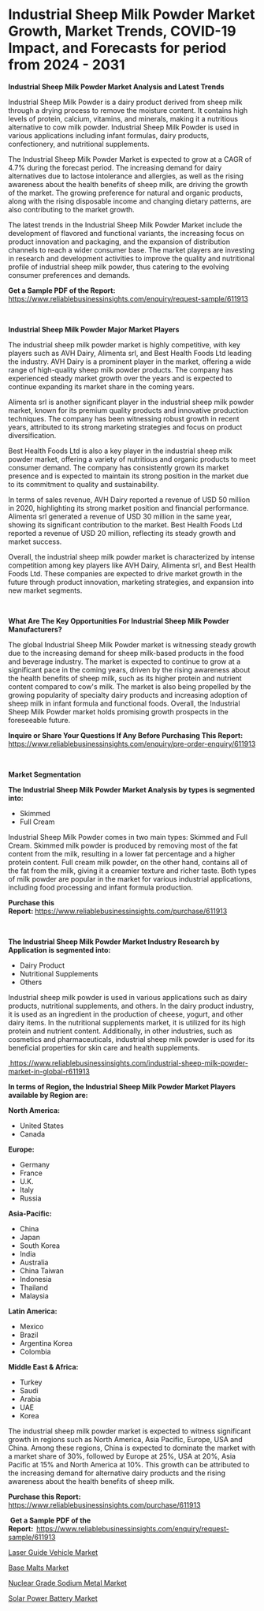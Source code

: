 <p><h1>Industrial Sheep Milk Powder Market Growth, Market Trends, COVID-19 Impact, and Forecasts for period from 2024 - 2031</h1></p><p><strong>Industrial Sheep Milk Powder Market Analysis and Latest Trends</strong></p>
<p><p>Industrial Sheep Milk Powder is a dairy product derived from sheep milk through a drying process to remove the moisture content. It contains high levels of protein, calcium, vitamins, and minerals, making it a nutritious alternative to cow milk powder. Industrial Sheep Milk Powder is used in various applications including infant formulas, dairy products, confectionery, and nutritional supplements.</p><p>The Industrial Sheep Milk Powder Market is expected to grow at a CAGR of 4.7% during the forecast period. The increasing demand for dairy alternatives due to lactose intolerance and allergies, as well as the rising awareness about the health benefits of sheep milk, are driving the growth of the market. The growing preference for natural and organic products, along with the rising disposable income and changing dietary patterns, are also contributing to the market growth.</p><p>The latest trends in the Industrial Sheep Milk Powder Market include the development of flavored and functional variants, the increasing focus on product innovation and packaging, and the expansion of distribution channels to reach a wider consumer base. The market players are investing in research and development activities to improve the quality and nutritional profile of industrial sheep milk powder, thus catering to the evolving consumer preferences and demands.</p></p>
<p><strong>Get a Sample PDF of the Report:&nbsp;</strong> <a href="https://www.reliablebusinessinsights.com/enquiry/request-sample/611913">https://www.reliablebusinessinsights.com/enquiry/request-sample/611913</a></p>
<p>&nbsp;</p>
<p><strong>Industrial Sheep Milk Powder Major Market Players</strong></p>
<p><p>The industrial sheep milk powder market is highly competitive, with key players such as AVH Dairy, Alimenta srl, and Best Health Foods Ltd leading the industry. AVH Dairy is a prominent player in the market, offering a wide range of high-quality sheep milk powder products. The company has experienced steady market growth over the years and is expected to continue expanding its market share in the coming years.</p><p>Alimenta srl is another significant player in the industrial sheep milk powder market, known for its premium quality products and innovative production techniques. The company has been witnessing robust growth in recent years, attributed to its strong marketing strategies and focus on product diversification.</p><p>Best Health Foods Ltd is also a key player in the industrial sheep milk powder market, offering a variety of nutritious and organic products to meet consumer demand. The company has consistently grown its market presence and is expected to maintain its strong position in the market due to its commitment to quality and sustainability.</p><p>In terms of sales revenue, AVH Dairy reported a revenue of USD 50 million in 2020, highlighting its strong market position and financial performance. Alimenta srl generated a revenue of USD 30 million in the same year, showing its significant contribution to the market. Best Health Foods Ltd reported a revenue of USD 20 million, reflecting its steady growth and market success.</p><p>Overall, the industrial sheep milk powder market is characterized by intense competition among key players like AVH Dairy, Alimenta srl, and Best Health Foods Ltd. These companies are expected to drive market growth in the future through product innovation, marketing strategies, and expansion into new market segments.</p></p>
<p>&nbsp;</p>
<p><strong>What Are The Key Opportunities For Industrial Sheep Milk Powder Manufacturers?</strong></p>
<p><p>The global Industrial Sheep Milk Powder market is witnessing steady growth due to the increasing demand for sheep milk-based products in the food and beverage industry. The market is expected to continue to grow at a significant pace in the coming years, driven by the rising awareness about the health benefits of sheep milk, such as its higher protein and nutrient content compared to cow's milk. The market is also being propelled by the growing popularity of specialty dairy products and increasing adoption of sheep milk in infant formula and functional foods. Overall, the Industrial Sheep Milk Powder market holds promising growth prospects in the foreseeable future.</p></p>
<p><strong>Inquire or Share Your Questions If Any Before Purchasing This Report:</strong> <a href="https://www.reliablebusinessinsights.com/enquiry/pre-order-enquiry/611913">https://www.reliablebusinessinsights.com/enquiry/pre-order-enquiry/611913</a></p>
<p>&nbsp;</p>
<p><strong>Market Segmentation</strong></p>
<p><strong>The Industrial Sheep Milk Powder Market Analysis by types is segmented into:</strong></p>
<p><ul><li>Skimmed</li><li>Full Cream</li></ul></p>
<p><p>Industrial Sheep Milk Powder comes in two main types: Skimmed and Full Cream. Skimmed milk powder is produced by removing most of the fat content from the milk, resulting in a lower fat percentage and a higher protein content. Full cream milk powder, on the other hand, contains all of the fat from the milk, giving it a creamier texture and richer taste. Both types of milk powder are popular in the market for various industrial applications, including food processing and infant formula production.</p></p>
<p><strong>Purchase this Report:&nbsp;</strong><a href="https://www.reliablebusinessinsights.com/purchase/611913">https://www.reliablebusinessinsights.com/purchase/611913</a></p>
<p>&nbsp;</p>
<p><strong>The Industrial Sheep Milk Powder Market Industry Research by Application is segmented into:</strong></p>
<p><ul><li>Dairy Product</li><li>Nutritional Supplements</li><li>Others</li></ul></p>
<p><p>Industrial sheep milk powder is used in various applications such as dairy products, nutritional supplements, and others. In the dairy product industry, it is used as an ingredient in the production of cheese, yogurt, and other dairy items. In the nutritional supplements market, it is utilized for its high protein and nutrient content. Additionally, in other industries, such as cosmetics and pharmaceuticals, industrial sheep milk powder is used for its beneficial properties for skin care and health supplements.</p></p>
<p><a href="https://www.reliablebusinessinsights.com/industrial-sheep-milk-powder-market-in-global-r611913">&nbsp;https://www.reliablebusinessinsights.com/industrial-sheep-milk-powder-market-in-global-r611913</a></p>
<p><strong>In terms of Region, the Industrial Sheep Milk Powder Market Players available by Region are:</strong></p>
<p>
    <p> <strong> North America: </strong>
        <ul>
            <li>United States</li>
            <li>Canada</li>
        </ul>
        </p> 
    <p> <strong> Europe: </strong>
        <ul>
            <li>Germany</li>
            <li>France</li>
            <li>U.K.</li>
            <li>Italy</li>
            <li>Russia</li>
        </ul>
        </p> 
    <p> <strong> Asia-Pacific: </strong>
        <ul>
            <li>China</li>
            <li>Japan</li>
            <li>South Korea</li>
            <li>India</li>
            <li>Australia</li>
            <li>China Taiwan</li>
            <li>Indonesia</li>
            <li>Thailand</li>
            <li>Malaysia</li>
        </ul>
        </p> 
    <p> <strong> Latin America: </strong>
        <ul>
            <li>Mexico</li>
            <li>Brazil</li>
            <li>Argentina Korea</li>
            <li>Colombia</li>
        </ul>
        </p> 
    <p> <strong> Middle East & Africa: </strong>
        <ul>
            <li>Turkey</li>
            <li>Saudi</li>
            <li>Arabia</li>
            <li>UAE</li>
            <li>Korea</li>
        </ul>
    </p>
    </p>
<p><p>The industrial sheep milk powder market is expected to witness significant growth in regions such as North America, Asia Pacific, Europe, USA and China. Among these regions, China is expected to dominate the market with a market share of 30%, followed by Europe at 25%, USA at 20%, Asia Pacific at 15% and North America at 10%. This growth can be attributed to the increasing demand for alternative dairy products and the rising awareness about the health benefits of sheep milk.</p></p>
<p><strong>Purchase this Report: </strong><a href="https://www.reliablebusinessinsights.com/purchase/611913">https://www.reliablebusinessinsights.com/purchase/611913</a></p>
<p>&nbsp;<strong>Get a Sample PDF of the Report:&nbsp;&nbsp;</strong><a href="https://www.reliablebusinessinsights.com/enquiry/request-sample/611913">https://www.reliablebusinessinsights.com/enquiry/request-sample/611913</a></p>
<p><strong></strong></p>
<p><p><a href="https://medium.com/@sean.peake0978/insights-into-laser-guide-vehicle-market-share-and-competitive-landscape-for-period-from-2024-to-0214fbb7ab84">Laser Guide Vehicle Market</a></p><p><a href="https://github.com/Chiragrp22/Market-Research-Report-List-5/blob/main/base-malts-market.md">Base Malts Market</a></p><p><a href="https://github.com/derrinmiltonellis35gcl/Market-Research-Report-List-3/blob/main/nuclear-grade-sodium-metal-market.md">Nuclear Grade Sodium Metal Market</a></p><p><a href="https://medium.com/@kelleebernier1851/global-solar-power-battery-market-status-2024-2031-and-forecast-by-region-product-end-use-052c6295d689">Solar Power Battery Market</a></p></p>